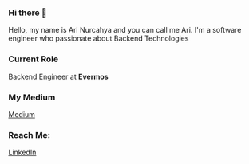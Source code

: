 ### Hi there 👋

Hello, my name is Ari Nurcahya and you can call me Ari. I'm a software engineer who passionate about Backend Technologies

### Current Role
Backend Engineer at <b>Evermos</b>

### My Medium
[Medium]([https://www.linkedin.com/in/nurcahyaari/](https://nurcahyaari.medium.com/))

### Reach Me:

[LinkedIn](https://www.linkedin.com/in/nurcahyaari/)

<!--
**nurcahyaari/nurcahyaari** is a ✨ _special_ ✨ repository because its `README.md` (this file) appears on your GitHub profile.

Here are some ideas to get you started:

- 🔭 I’m currently working on ...
- 🌱 I’m currently learning ...
- 👯 I’m looking to collaborate on ...
- 🤔 I’m looking for help with ...
- 💬 Ask me about ...
- 📫 How to reach me: ...
- 😄 Pronouns: ...
- ⚡ Fun fact: ...
-->

